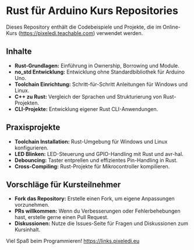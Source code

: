 # Rust für Arduino Kurs Repositories

Dieses Repository enthält die Codebeispiele und Projekte, die im Online-Kurs (https://pixeledi.teachable.com) verwendet werden.

## Inhalte

- **Rust-Grundlagen:** Einführung in Ownership, Borrowing und Module.
- **no_std Entwicklung:** Entwicklung ohne Standardbibliothek für Arduino Uno.
- **Toolchain Einrichtung:** Schritt-für-Schritt Anleitungen für Windows und Linux.
- **C++ zu Rust:** Vergleich der Sprachen und Strukturierung von Rust-Projekten.
- **CLI-Projekte:** Entwicklung eigener Rust CLI-Anwendungen.

## Praxisprojekte

- **Toolchain Installation:** Rust-Umgebung für Windows und Linux konfigurieren.
- **LED Blinken:** LED-Steuerung und GPIO-Handling mit Rust und avr-hal.
- **Debouncing:** Taster entprellen und effizientes Pin-Handling in Rust.
- **Cross-Compiling:** Rust-Projekte für Mikrocontroller kompilieren.

## Vorschläge für Kursteilnehmer

- **Fork das Repository:** Erstelle einen Fork, um eigene Anpassungen vorzunehmen.
- **PRs willkommen:** Wenn du Verbesserungen oder Fehlerbehebungen hast, erstelle gerne einen Pull Request.
- **Diskussionen:** Nutze die Issues-Seite für Fragen und Diskussionen zum Kursinhalt.


Viel Spaß beim Programmieren!
https://links.pixeledi.eu

